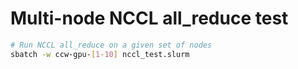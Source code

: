 # Multi-node NCCL all_reduce test

```bash
# Run NCCL all_reduce on a given set of nodes
sbatch -w ccw-gpu-[1-10] nccl_test.slurm
```
